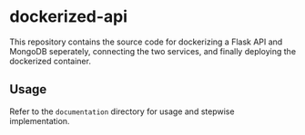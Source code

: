 # dockerized-api

This repository contains the source code for dockerizing a Flask API and MongoDB seperately, connecting the two services, and finally deploying the dockerized container. 

## Usage
Refer to the `documentation` directory for usage and stepwise implementation.
